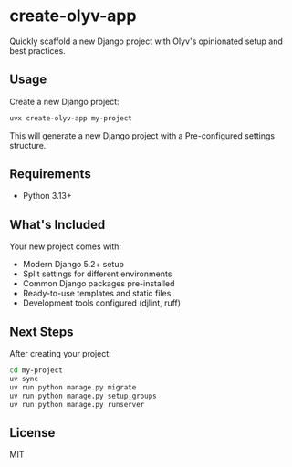 # create-olyv-app

Quickly scaffold a new Django project with Olyv's opinionated setup and best practices.

## Usage

Create a new Django project:

```bash
uvx create-olyv-app my-project
```

This will generate a new Django project with a Pre-configured settings structure.
<!-- - Django REST Framework setup
- CKEditor 5 integration
- Static file handling with django-compressor
- SASS processing
- Phone number field support
- Browser auto-reload for development -->

## Requirements

- Python 3.13+

## What's Included

Your new project comes with:
- Modern Django 5.2+ setup
- Split settings for different environments
- Common Django packages pre-installed
- Ready-to-use templates and static files
- Development tools configured (djlint, ruff)

## Next Steps

After creating your project:

```bash
cd my-project
uv sync
uv run python manage.py migrate
uv run python manage.py setup_groups
uv run python manage.py runserver
```

## License

MIT